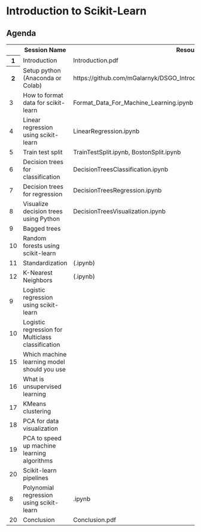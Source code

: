 # Introduction to Scikit-Learn

## Agenda
</table>
</div>
<table>
  <colgroup span="4"></colgroup>
  <tbody><tr>
  	<th></th>
    <th>Session Name</th>
    <th>Resources</th>
  </tr>
  <tr>
  	<th>1</th>
    <td>Introduction</td>
    <td>Introduction.pdf</td>
  </tr>
  <tr>
  	<th>2</th>
    <td>Setup python (Anaconda or Colab)</td>
    <td>https://github.com/mGalarnyk/DSGO_IntroductionScikitLearn/blob/master/Setup.md</td>
  </tr>
  <tr>
    <td>3</td>
    <td>How to format data for scikit-learn</td>
    <td>Format_Data_For_Machine_Learning.ipynb</td>
  </tr>    
  <tr>
    <td>4</td>
    <td>Linear regression using scikit-learn</td>
    <td>LinearRegression.ipynb</td>
  </tr>
  <tr>
    <td>5</td>
    <td>Train test split</td>
    <td>TrainTestSplit.ipynb, BostonSplit.ipynb</td>    
  </tr>
  <tr>
    <td>6</td>
    <td>Decision trees for classification</td>
    <td>DecisionTreesClassification.ipynb</td>
  </tr>
  <tr>
    <td>7</td>
    <td>Decision trees for regression</td>
    <td>DecisionTreesRegression.ipynb</td>
  </tr>
  <tr>
    <td>8</td>
    <td>Visualize decision trees using Python</td>
    <td>DecisionTreesVisualization.ipynb</td>
  </tr>
  <tr>
    <td>9</td>
    <td>Bagged trees</td>
    <td></td>
  </tr>
  <tr>
    <td>10</td>
    <td>Random forests using scikit-learn</td>
    <td></td>
  </tr>
  <tr>
    <td>11</td>
    <td>Standardization</td>
    <td>(.ipynb)</td>
  </tr>
   <tr>
    <td>12</td>
    <td>K-Nearest Neighbors</td>
    <td>(.ipynb)</td>
  </tr>
  <tr>
    <td>9</td>
    <td>Logistic regression using scikit-learn</td>
    <td></td>
  </tr>
  <tr>
    <td>10</td>
    <td>Logistic regression for Multiclass classification</td>
    <td></td>
  </tr>
  <tr>
    <td>15</td>
    <td>Which machine learning model should you use</td>
    <td></td>
  </tr>
  <tr>
    <td>16</td>
    <td>What is unsupervised learning</td>
    <td></td>
  </tr>
 <tr>
    <td>17</td>
    <td>KMeans clustering</td>
    <td></td>
  </tr>
  <tr>
    <td>18</td>
    <td>PCA for data visualization</td>
    <td></td>
  </tr>
  <tr>
    <td>19</td>
    <td>PCA to speed up machine learning algorithms</td>
    <td></td>
  </tr>
  <tr>
    <td>20</td>
    <td>Scikit-learn pipelines</td>
    <td></td>
  </tr>
  <tr>
  	<td>8</td>
    <td>Polynomial regression using scikit-learn</td>
    <td>.ipynb</td>
  </tr>
  <tr>
    <td>20</td>
    <td>Conclusion</td>
    <td>Conclusion.pdf</td>
  </tr>
</tbody></table>

